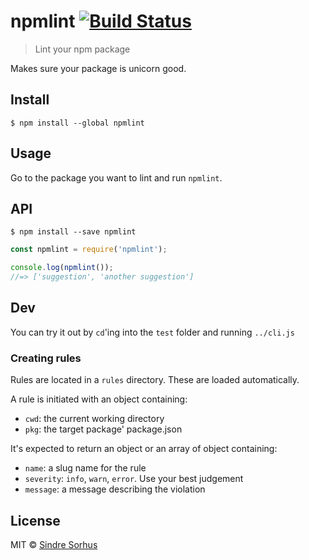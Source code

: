 # npmlint [![Build Status](https://travis-ci.org/sindresorhus/npmlint.svg?branch=master)](https://travis-ci.org/sindresorhus/npmlint)

> Lint your npm package

Makes sure your package is unicorn good.


## Install

```
$ npm install --global npmlint
```


## Usage

Go to the package you want to lint and run `npmlint`.


## API

```
$ npm install --save npmlint
```

```js
const npmlint = require('npmlint');

console.log(npmlint());
//=> ['suggestion', 'another suggestion']
```


## Dev

You can try it out by `cd`'ing into the `test` folder and running `../cli.js`


### Creating rules

Rules are located in a `rules` directory. These are loaded automatically.

A rule is initiated with an object containing:

- `cwd`: the current working directory
- `pkg`: the target package' package.json

It's expected to return an object or an array of object containing:

- `name`: a slug name for the rule
- `severity`: `info`, `warn`, `error`. Use your best judgement
- `message`: a message describing the violation


## License

MIT © [Sindre Sorhus](http://sindresorhus.com)
